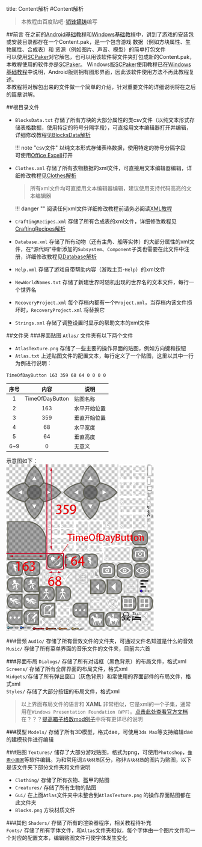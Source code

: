 title: Content解析
#Content解析

>本教程由百度贴吧-<a href="http://tieba.baidu.com/home/main/?un=销锋镝铸" target="_blank">销锋镝铸</a>编写  

##前言
在之前的[Android基础教程][1]和[Windows基础教程][2]中，讲到了游戏的安装包或安装目录都存在一个Content.pak，是一个包含游戏 数据（例如方块属性、生物属性、合成表）和 资源（例如图片、声音、模型）的简单打包文件  
可以使用[SCPaker][3]对它解包，也可以用该软件将文件夹打包成新的Content.pak，本教程使用的软件亦是[SCPaker][3]。  Windows版[SCPaker][3]使用教程已在[Windows基础教程][2]中说明，Android版则拥有图形界面，因此该软件使用方法不再此教程复述。  
本教程将对解包出来的文件做一个简单的介绍，针对重要文件的详细说明将在之后的篇章讲解。

##根目录文件

* `BlocksData.txt` 存储了所有方块的大部分属性的类csv文件（以纯文本形式存储表格数据，使用特定的符号分隔字段），可直接用文本编辑器打开并编辑，详细修改教程见[BlocksData解析][4]
  
    !!! note "csv文件"
        以纯文本形式存储表格数据，使用特定的符号分隔字段  
        可使用<a href="待补充" target="_blank">Office Excell</a>打开
      
* `Clothes.xml` 存储了所有衣物数据的xml文件，可直接用文本编辑器编辑，详细修改教程见[Clothes解析][5]

    >所有xml文件均可直接用文本编辑器编辑，建议使用支持代码高亮的文本编辑器

    !!! danger ""
        阅读任何xml文件详细修改教程前请务必阅读[XML教程][6]

* `CraftingRecipes.xml` 存储了所有合成表的xml文件，详细修改教程见[CraftingRecipes解析][7]
* `Database.xml` 存储了所有动物（还有主角、船等实体）的大部分属性的xml文件，在“源代码”中新添加的`Subsystem`、`Component`子类也需要在此文件中注册，详细修改教程见[Database解析][8]
* `Help.xml` 存储了游戏自带帮助内容（游戏主页-`Help`）的xml文件
* `NewWorldNames.txt` 存储了新建世界时随机出现的世界名的文本文件，每行一个世界名
* `RecoveryProject.xml` 每个存档内都有一个`Project.xml`，当存档内该文件损坏时，`RecoveryProject.xml` 将替换它
* `Strings.xml` 存储了调整设置时显示的帮助文本的xml文件

##文件夹
###界面贴图
`Atlas/` 文件夹有以下两个文件

* `AtlasTexture.png` 存储了一些主要的操作界面的贴图，例如方向键和按钮
* `Atlas.txt` 上述贴图文件的配置文本，每行定义了一个贴图，这里以其中一行为例进行说明：

```
TimeOfDayButton 163 359 68 64 0 0 0 0
```

| 序号 | 内容 | 说明 | 
| :-: | :-: | - | 
| 1 | TimeOfDayButton | 贴图名称 |
| 2 | 163 | 水平开始位置 |
| 3 | 359 | 垂直开始位置 |
| 4 | 68 | 水平宽度 |
| 5 | 64 | 垂直高度 |
| 6~9 | 0 | 无意义 |

示意图如下：  
![Atlas示意图](../saiming/content_1.png)

###音频
`Audio/` 存储了所有音效文件的文件夹，可通过文件名知道是什么的音效  
`Music/` 存储了所有菜单界面的音乐文件的文件夹，目前共六首

###界面布局
`Dialogs/` 存储了所有对话框（黑色背景）的布局文件，格式xml  
`Screens/` 存储了所有全屏界面的布局文件，格式xml  
`Widgets/`存储了所有弹出窗口（灰色背景）和常使用的界面部件的布局文件，格式xml  
`Styles/` 存储了大部分按钮的布局文件，格式xml  
>以上界面布局文件的语言和 **XAML** 非常相似，它是xml的一个子集，通常用在`Windows Presentation Foundation（WPF）`。<a href="https://docs.microsoft.com/zh-cn/dotnet/framework/wpf/advanced/xaml-syntax-in-detail" target="_blank">点击此处查看官方文档</a>  
在？？？[提高箱子格数mod例子][9]中将有更详尽的说明

###模型
`Models/` 存储了所有3D模型，格式dae，可使用`3ds Max`等支持编辑dae的建模软件进行编辑

###贴图
`Textures/` 储存了大部分游戏贴图，格式为png，可使用`Photoshop`，[`像素小画家`][10]等软件编辑。为和常用词`方块材质`区分，称非`方块材质`的图片为贴图，以下是该文件夹下部分文件夹和文件说明

* `Clothing/` 存储了所有衣物、盔甲的贴图
* `Creatures/` 存储了所有生物的贴图
* `Gui/` 在上面`Atlas`文件夹中未整合到`AtlasTexture.png` 的操作界面贴图都在此文件夹
* `Blocks.png` 方块材质文件

###其他
`Shaders/` 存储了所有的渲染器程序，相关教程待补充  
`Fonts/` 存储了所有字体文件，和`Altas`文件夹相似，每个字体由一个图片文件和一个对应的配置文本，编辑贴图文件可使字体发生变化


[1]: android_tutorial.md
[2]: windows_tutorial.md
[3]: resources.md#apk
[4]: blocksdata_tutorial.md
[5]: clothes_tutorial.md
[6]: xml_tutorial.md
[7]: craftingrecipes_tutorial.md
[8]: database_tutorial.md
[9]: 界面教程待补充
[10]: resources.md#_7